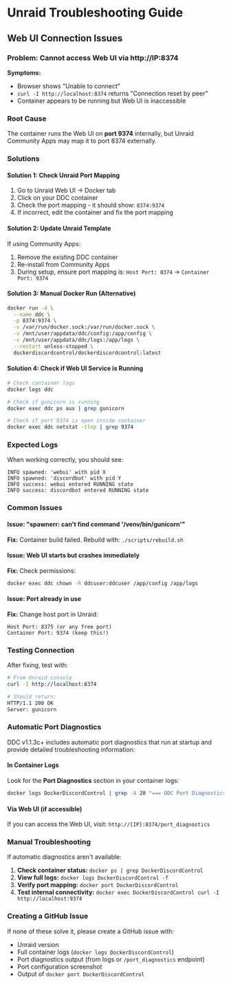 # Unraid Troubleshooting Guide

## Web UI Connection Issues

### Problem: Cannot access Web UI via http://IP:8374

**Symptoms:**
- Browser shows "Unable to connect" 
- `curl -I http://localhost:8374` returns "Connection reset by peer"
- Container appears to be running but Web UI is inaccessible

### Root Cause
The container runs the Web UI on **port 9374** internally, but Unraid Community Apps may map it to port 8374 externally.

### Solutions

#### Solution 1: Check Unraid Port Mapping
1. Go to Unraid Web UI → Docker tab
2. Click on your DDC container
3. Check the port mapping - it should show: `8374:9374`
4. If incorrect, edit the container and fix the port mapping

#### Solution 2: Update Unraid Template
If using Community Apps:
1. Remove the existing DDC container
2. Re-install from Community Apps
3. During setup, ensure port mapping is: `Host Port: 8374` → `Container Port: 9374`

#### Solution 3: Manual Docker Run (Alternative)
```bash
docker run -d \
  --name ddc \
  -p 8374:9374 \
  -v /var/run/docker.sock:/var/run/docker.sock \
  -v /mnt/user/appdata/ddc/config:/app/config \
  -v /mnt/user/appdata/ddc/logs:/app/logs \
  --restart unless-stopped \
  dockerdiscordcontrol/dockerdiscordcontrol:latest
```

#### Solution 4: Check if Web UI Service is Running
```bash
# Check container logs
docker logs ddc

# Check if gunicorn is running
docker exec ddc ps aux | grep gunicorn

# Check if port 9374 is open inside container
docker exec ddc netstat -tlnp | grep 9374
```

### Expected Logs
When working correctly, you should see:
```
INFO spawned: 'webui' with pid X
INFO spawned: 'discordbot' with pid Y
INFO success: webui entered RUNNING state
INFO success: discordbot entered RUNNING state
```

### Common Issues

#### Issue: "spawnerr: can't find command '/venv/bin/gunicorn'"
**Fix:** Container build failed. Rebuild with: `./scripts/rebuild.sh`

#### Issue: Web UI starts but crashes immediately
**Fix:** Check permissions:
```bash
docker exec ddc chown -R ddcuser:ddcuser /app/config /app/logs
```

#### Issue: Port already in use
**Fix:** Change host port in Unraid:
```
Host Port: 8375 (or any free port)
Container Port: 9374 (keep this!)
```

### Testing Connection

After fixing, test with:
```bash
# From Unraid console
curl -I http://localhost:8374

# Should return:
HTTP/1.1 200 OK
Server: gunicorn
```

### Automatic Port Diagnostics

DDC v1.1.3c+ includes automatic port diagnostics that run at startup and provide detailed troubleshooting information:

#### In Container Logs
Look for the **Port Diagnostics** section in your container logs:
```bash
docker logs DockerDiscordControl | grep -A 20 "=== DDC Port Diagnostics ==="
```

#### Via Web UI (if accessible)
If you can access the Web UI, visit: `http://[IP]:8374/port_diagnostics`

### Manual Troubleshooting

If automatic diagnostics aren't available:

1. **Check container status:** `docker ps | grep DockerDiscordControl`
2. **View full logs:** `docker logs DockerDiscordControl -f`
3. **Verify port mapping:** `docker port DockerDiscordControl`
4. **Test internal connectivity:** `docker exec DockerDiscordControl curl -I http://localhost:9374`

### Creating a GitHub Issue

If none of these solve it, please create a GitHub issue with:
- Unraid version
- Full container logs (`docker logs DockerDiscordControl`)
- Port diagnostics output (from logs or `/port_diagnostics` endpoint)
- Port configuration screenshot
- Output of `docker port DockerDiscordControl`